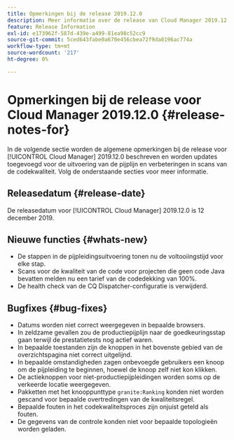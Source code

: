 ```yaml
---
title: Opmerkingen bij de release 2019.12.0
description: Meer informatie over de release van Cloud Manager 2019.12.0.
feature: Release Information
exl-id: e173962f-587d-439e-a499-81ea98c52cc9
source-git-commit: 5ced643fabe0a670e456cbea72f9da8196ac774a
workflow-type: tm+mt
source-wordcount: '217'
ht-degree: 0%

---
```


# Opmerkingen bij de release voor Cloud Manager 2019.12.0 {#release-notes-for}

In de volgende sectie worden de algemene opmerkingen bij de release voor [!UICONTROL Cloud Manager] 2019.12.0 beschreven en worden updates toegevoegd voor de uitvoering van de pijplijn en verbeteringen in scans van de codekwaliteit.
Volg de onderstaande secties voor meer informatie.

## Releasedatum {#release-date}

De releasedatum voor [!UICONTROL Cloud Manager] 2019.12.0 is 12 december 2019.

## Nieuwe functies {#whats-new}

* De stappen in de pijpleidingsuitvoering tonen nu de voltooiingstijd voor elke stap.
* Scans voor de kwaliteit van de code voor projecten die geen code Java bevatten melden nu een tarief van de codedekking van 100%.
* De health check van de CQ Dispatcher-configuratie is verwijderd.

## Bugfixes {#bug-fixes}

* Datums worden niet correct weergegeven in bepaalde browsers.
* In zeldzame gevallen zou de productiepijplijn naar de goedkeuringsstap gaan terwijl de prestatietests nog actief waren.
* In bepaalde toestanden zijn de knoppen in het bovenste gebied van de overzichtspagina niet correct uitgelijnd.
* In bepaalde omstandigheden zagen onbevoegde gebruikers een knoop om de pijpleiding te beginnen, hoewel de knoop zelf niet kon klikken.
* De actieknoppen voor niet-productiepijpleidingen worden soms op de verkeerde locatie weergegeven.
* Pakketten met het knooppunttype `granite:Ranking` konden niet worden gescand voor bepaalde overtredingen van de kwaliteitsregel.
* Bepaalde fouten in het codekwaliteitsproces zijn onjuist geteld als fouten.
* De gegevens van de controle konden niet voor bepaalde topologieën worden geladen.
